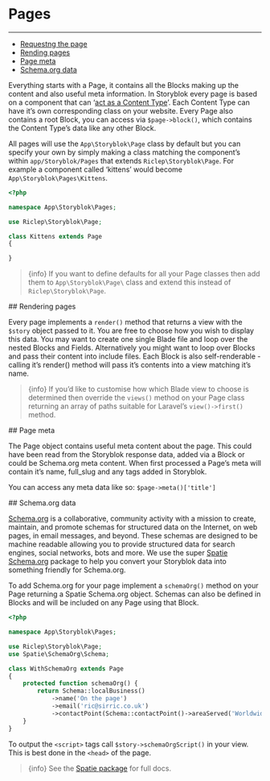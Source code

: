 # Pages

---

- [Requestng the page](#requesting)
- [Rending pages](#rendering)
- [Page meta](#page-meta)
- [Schema.org data](#schema-org-data)

Everything starts with a Page, it contains all the Blocks making up the content and also useful meta information. In Storyblok every page is based on a component that can ‘[act as a Content Type](https://www.storyblok.com/docs/Guides/root-blocks)’. Each Content Type can have it’s own corresponding class on your website. Every Page also contains a root Block, you can access via `$page->block()`, which contains the Content Type’s data like any other Block.

All pages will use the `App\Storyblok\Page` class by default but you can specify your own by simply making a class matching the component’s within `app/Storyblok/Pages` that extends `Riclep\Storyblok\Page`. For example a component called ‘kittens’ would become `App\Storyblok\Pages\Kittens`.

```php
<?php

namespace App\Storyblok\Pages;

use Riclep\Storyblok\Page;

class Kittens extends Page
{

}
```

> {info} If you want to define defaults for all your Page classes then add them to `App\Storyblok\Page\` class and extend this instead of `Riclep\Storyblok\Page`.

<a name="rendering">
## Rendering pages
</a>

Every page implements a `render()` method that returns a view with the `$story` object passed to it. You are free to choose how you wish to display this data. You may want to create one single Blade file and loop over the nested Blocks and Fields. Alternatively you might want to loop over Blocks and pass their content into include files. Each Block is also self-renderable - calling it’s render() method will pass it’s contents into a view matching it’s name.

> {info} If you’d like to customise how which Blade view to choose is determined then override the `views()` method on your Page class returning an array of paths suitable for Laravel’s `view()->first()` method.


<a name="page-meta">
## Page meta
</a>

The Page object contains useful meta content about the page. This could have been read from the Storyblok response data, added via a Block or could be Schema.org meta content. When first processed a Page’s meta will contain it’s name, full_slug and any tags added in Storyblok.

You can access any meta data like so: `$page->meta()['title']`

<a name="schema-org-data">
## Schema.org data
</a>

[Schema.org](https://schema.org) is a collaborative, community activity with a mission to create, maintain, and promote schemas for structured data on the Internet, on web pages, in email messages, and beyond. These schemas are designed to be machine readable allowing you to provide structured data for search engines, social networks, bots and more. We use the super [Spatie Schema.org](https://github.com/spatie/schema-org) package to help you convert your Storyblok data into something friendly for Schema.org.

To add Schema.org for your page implement a `schemaOrg()` method on your Page returning a Spatie Schema.org object. Schemas can also be defined in Blocks and will be included on any Page using that Block.

```php
<?php

namespace App\Storyblok\Pages;

use Riclep\Storyblok\Page;
use Spatie\SchemaOrg\Schema;

class WithSchemaOrg extends Page
{
	protected function schemaOrg() {
		return Schema::localBusiness()
			->name('On the page')
			->email('ric@sirric.co.uk')
			->contactPoint(Schema::contactPoint()->areaServed('Worldwide'));
	}
}
```

To output the `<script>` tags call `$story->schemaOrgScript()` in your view. This is best done in the `<head>` of the page.

> {info} See the [Spatie package](https://github.com/spatie/schema-org) for full docs.
